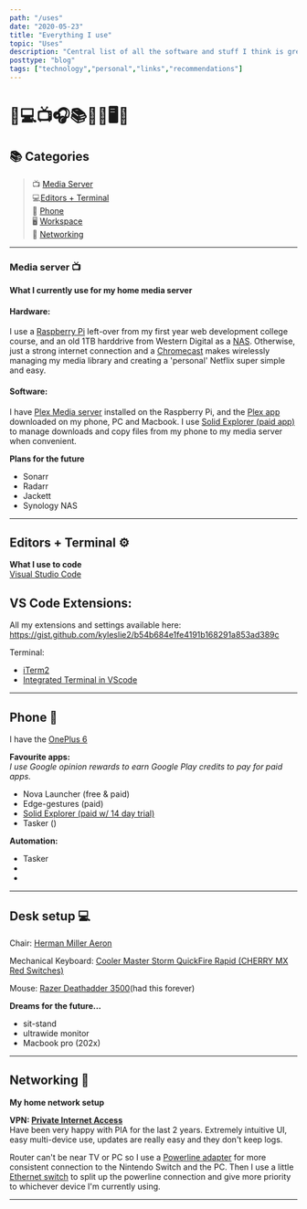 ```yaml
---
path: "/uses"
date: "2020-05-23"
title: "Everything I use"
topic: "Uses"
description: "Central list of all the software and stuff I think is great"
posttype: "blog"
tags: ["technology","personal","links","recommendations"]
---
```

# 🧰💻📺🎧📚📲📂🖥📡

## 📚 Categories

>   📺 [Media Server](#media-server-)  
>   💻[Editors + Terminal](#editors-+-terminal-)  
>   📲 [Phone](#phone-)  
>   🖥 [Workspace](#workspace-)  
>   📡 [Networking](#networking-)  

---

### Media server 📺
**What I currently use for my home media server**

#### Hardware:
I use a [Raspberry Pi](https://www.raspberrypi.org/) left-over from my first year web development college course, and an old 1TB harddrive from Western Digital as a [NAS](https://pimylifeup.com/raspberry-pi-nas/). Otherwise, just a strong internet connection and a [Chromecast](https://store.google.com/ca/product/chromecast) makes wirelessly managing my media library and creating a 'personal' Netflix super simple and easy.

#### Software:
I have [Plex Media server](https://www.plex.tv/en-ca/media-server-downloads/) installed on the Raspberry Pi, and the [Plex app](https://www.plex.tv/en-ca/media-server-downloads/#plex-app) downloaded on my phone, PC and Macbook. I use [Solid Explorer (paid app)](https://play.google.com/store/apps/details?id=pl.solidexplorer2&hl=en_CA) to manage downloads and copy files from my phone to my media server when convenient.

**Plans for the future**
- Sonarr
- Radarr
- Jackett
- Synology NAS


---

## Editors + Terminal ⚙
**What I use to code**  
[Visual Studio Code](https://code.visualstudio.com/)

VS Code Extensions:  
- 

All my extensions and settings available here:  
https://gist.github.com/kyleslie2/b54b684e1fe4191b168291a853ad389c

Terminal:
- [iTerm2](https://www.iterm2.com/)
- [Integrated Terminal in VScode](https://code.visualstudio.com/docs/editor/integrated-terminal)


---

## Phone 📲 
I have the [OnePlus 6](https://www.oneplus.com/ca_en/6)

**Favourite apps:**  
_I use Google opinion rewards to earn Google Play credits to pay for paid apps._
- Nova Launcher (free & paid)
- Edge-gestures (paid)
- [Solid Explorer (paid w/ 14 day trial)](https://play.google.com/store/apps/details?id=pl.solidexplorer2&hl=en_CA)
- Tasker ()

**Automation:**
- Tasker
- 
- 

---

## Desk setup 💻
Chair: [Herman Miller Aeron](https://www.hermanmiller.com/products/seating/office-chairs/aeron-chairs/)

Mechanical Keyboard: [Cooler Master Storm QuickFire Rapid (CHERRY MX Red Switches)](https://www.coolermaster.com/catalog/peripheral/keyboards/quick-fire-rapid/)

Mouse: [Razer Deathadder 3500](https://www.amazon.ca/Razer-Deathadder-Precision-Infrared-Version/dp/B00D8ZDNCQ)(had this forever)

**Dreams for the future...**
- sit-stand
- ultrawide monitor
- Macbook pro (202x)

---

## Networking 📡
**My home network setup**

**VPN: [Private Internet Access](https://www.privateinternetaccess.com/)**  
Have been very happy with PIA for the last 2 years. Extremely intuitive UI, easy multi-device use, updates are really easy and they don't keep logs.


Router can't be near TV or PC so I use a [Powerline adapter](https://www.amazon.ca/Powerline-Network-Adapters/b?ie=UTF8&node=3312820011) for more consistent connection to the Nintendo Switch and the PC. Then I use a little [Ethernet switch](https://www.amazon.ca/TP-Link-TL-SF1005D-5-port-100Mbps-Desktop/dp/B000FNFSPY/ref=sr_1_12?fst=as%3Aoff&qid=1590843592&refinements=p_n_feature_two_browse-bin%3A7322393011&rnid=7322391011&s=electronics&sr=1-12) to split up the powerline connection and give more priority to whichever device I'm currently using.

---



